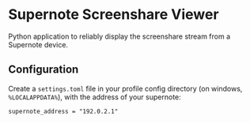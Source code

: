 # Supernote Screenshare Viewer

Python application to reliably display the screenshare stream from a Supernote device.

## Configuration

Create a `settings.toml` file in your profile config directory (on windows, `%LOCALAPPDATA%`), with the address of your supernote:

```
supernote_address = "192.0.2.1"
```

